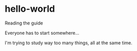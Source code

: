 hello-world
===========

Reading the guide

Everyone has to start somewhere...

I'm trying to study way too many things, all at the same time.
